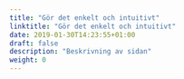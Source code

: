 ```yaml
---
title: "Gör det enkelt och intuitivt"
linktitle: "Gör det enkelt och intuitivt"
date: 2019-01-30T14:23:55+01:00
draft: false
description: "Beskrivning av sidan"
weight: 0
---
```


